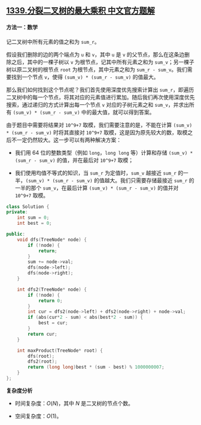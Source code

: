 ## [1339.分裂二叉树的最大乘积 中文官方题解](https://leetcode.cn/problems/maximum-product-of-splitted-binary-tree/solutions/100000/fen-lie-er-cha-shu-de-zui-da-cheng-ji-by-leetcode-)

#### 方法一：数学

记二叉树中所有元素的值之和为 `sum_r`。

假设我们删除的边的两个端点为 `u` 和 `v`，其中 `u` 是 `v` 的父节点，那么在这条边删除之后，其中的一棵子树以 `v` 为根节点，记其中所有元素之和为 `sum_v`；另一棵子树以原二叉树的根节点 `root` 为根节点，其中元素之和为 `sum_r - sum_v`。我们需要找到一个节点 `v`，使得 `(sum_v) * (sum_r - sum_v)` 的值最大。

那么我们如何找到这个节点呢？我们首先使用深度优先搜索计算出 `sum_r`，即遍历二叉树中的每一个节点，将其对应的元素值进行累加。随后我们再次使用深度优先搜索，通过递归的方式计算出每一个节点 `v` 对应的子树元素之和 `sum_v`，并求出所有 `(sum_v) * (sum_r - sum_v)` 中的最大值，就可以得到答案。

由于题目中需要将结果对 `10^9+7` 取模，我们需要注意的是，不能在计算 `(sum_v) * (sum_r - sum_v)` 时将其直接对 `10^9+7` 取模，这是因为原先较大的数，取模之后不一定仍然较大。这一步可以有两种解决方案：

- 我们用 64 位的整数类型（例如 `long`，`long long` 等）计算和存储 `(sum_v) * (sum_r - sum_v)` 的值，并在最后对 `10^9+7` 取模；

- 我们使用均值不等式的知识，当 `sum_r` 为定值时，`sum_v` 越接近 `sum_r` 的一半，`(sum_v) * (sum_r - sum_v)` 的值越大。我们只需要存储最接近 `sum_r` 的一半的那个 `sum_v`，在最后计算 `(sum_v) * (sum_r - sum_v)` 的值并对 `10^9+7` 取模。


```C++ [sol1-C++]
class Solution {
private:
    int sum = 0;
    int best = 0;

public:
    void dfs(TreeNode* node) {
        if (!node) {
            return;
        }
        sum += node->val;
        dfs(node->left);
        dfs(node->right);
    }

    int dfs2(TreeNode* node) {
        if (!node) {
            return 0;
        }
        int cur = dfs2(node->left) + dfs2(node->right) + node->val;
        if (abs(cur*2 - sum) < abs(best*2 - sum)) {
            best = cur;
        }
        return cur;
    }

    int maxProduct(TreeNode* root) {
        dfs(root);
        dfs2(root);
        return (long long)best * (sum - best) % 1000000007;
    }
};
```


**复杂度分析**

- 时间复杂度：$O(N)$，其中 $N$ 是二叉树的节点个数。

- 空间复杂度：$O(1)$。